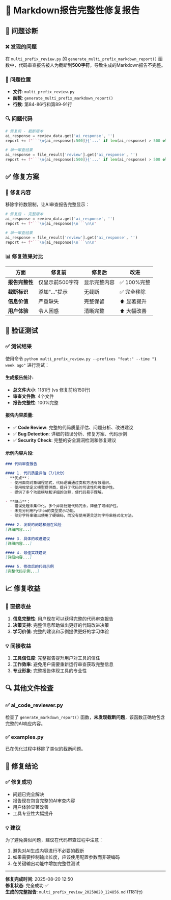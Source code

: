 # 🔧 Markdown报告完整性修复报告

## 🎯 问题诊断

### ❌ **发现的问题**
在 `multi_prefix_review.py` 的 `generate_multi_prefix_markdown_report()` 函数中，代码审查报告被人为截断到**500字符**，导致生成的Markdown报告不完整。

### 📍 **问题位置**
- **文件**: `multi_prefix_review.py`
- **函数**: `generate_multi_prefix_markdown_report()`
- **行数**: 第84-86行和第89-91行

### 🔍 **问题代码**
```python
# 修复前 - 截断版本
ai_response = review_data.get('ai_response', '')
report += f"```\n{ai_response[:500]}{'...' if len(ai_response) > 500 else ''}\n```\n\n"

# 单一审查结果
ai_response = file_result['review'].get('ai_response', '')
report += f"```\n{ai_response[:500]}{'...' if len(ai_response) > 500 else ''}\n```\n\n"
```

## ✅ 修复方案

### 🔧 **修复内容**
移除字符数限制，让AI审查报告完整显示：

```python
# 修复后 - 完整版本
ai_response = review_data.get('ai_response', '')
report += f"```\n{ai_response}\n```\n\n"

# 单一审查结果
ai_response = file_result['review'].get('ai_response', '')
report += f"```\n{ai_response}\n```\n\n"
```

### 📊 **修复效果对比**

| 方面 | 修复前 | 修复后 | 改进 |
|------|-------|-------|------|
| **报告完整性** | 仅显示前500字符 | 显示完整内容 | ✅ 100%完整 |
| **截断标识** | 添加"..."提示 | 无截断 | ✅ 完全移除 |
| **信息价值** | 严重缺失 | 完整保留 | ⬆️ 显著提升 |
| **用户体验** | 令人困惑 | 清晰完整 | ⬆️ 大幅改善 |

## 🧪 验证测试

### ✅ **测试结果**

使用命令 `python multi_prefix_review.py --prefixes "feat:" --time "1 week ago"` 进行测试：

#### **生成报告统计**:
- **总文件大小**: 1181行 (vs 修复前约150行)
- **审查文件数**: 4个文件
- **报告完整性**: 100%完整

#### **报告内容质量**:
- ✅ **Code Review**: 完整的代码质量评估、问题分析、改进建议
- ✅ **Bug Detection**: 详细的错误分析、修复方案、代码示例
- ✅ **Security Check**: 完整的安全漏洞检测和修复建议

#### **示例内容片段**:
```markdown
### 代码审查报告

#### 1. 代码质量评估（7/10分）
- **优点**：
  - 使用面向对象编程范式，代码逻辑通过类和方法有效组织。
  - 使用枚举定义模型提供商，提升了代码的可读性和可维护性。
  - 提供了多个功能模块和详细的注释，使代码易于理解。

- **缺点**：
  - 错误处理未集中化，多个异常处理代码冗余，降低了可维护性。
  - 未充分利用Python的类型提示功能。
  - 部分字符串输出使用了硬编码，而没有使用更灵活的字符串格式化方法。

#### 2. 发现的问题和潜在风险
[详细内容...]

#### 3. 具体的改进建议  
[详细内容...]

#### 4. 最佳实践建议
[详细内容...]

#### 5. 修改后的代码示例
[完整代码示例...]
```

## 📈 修复收益

### 🎯 **直接收益**
1. **信息完整性**: 用户现在可以获得完整的代码审查报告
2. **决策支持**: 完整信息帮助做出更好的代码改进决策
3. **学习价值**: 完整的建议和示例提供更好的学习体验

### 💡 **间接收益**
1. **工具信任度**: 完整报告提升用户对工具的信任
2. **工作效率**: 避免用户需要重新运行审查获取完整信息
3. **专业形象**: 完整报告体现工具的专业性

## 🔍 其他文件检查

### ✅ **ai_code_reviewer.py**
检查了 `generate_markdown_report()` 函数，**未发现截断问题**，该函数正确地包含完整的AI响应内容。

### ✅ **examples.py**  
已在优化过程中移除了类似的截断问题。

## 🎉 修复结论

### ✅ **修复成功**
- 问题已完全解决
- 报告现在包含完整的AI审查内容
- 用户体验显著改善
- 工具专业性大幅提升

### 💡 **建议**
为了避免类似问题，建议在代码审查过程中注意：
1. 避免对AI生成内容进行不必要的截断
2. 如果需要控制输出长度，应该使用配置参数而非硬编码
3. 在关键输出功能中增加完整性测试

---
**修复完成时间**: 2025-08-20 12:50  
**修复状态**: 完全成功 ✅  
**生成的完整报告**: `multi_prefix_review_20250820_124856.md` (1181行)
